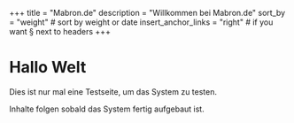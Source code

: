 +++
title = "Mabron.de"
description = "Willkommen bei Mabron.de"
sort_by = "weight" # sort by weight or date
insert_anchor_links = "right" # if you want § next to headers
+++

# Hallo Welt

Dies ist nur mal eine Testseite, um das System zu testen.

Inhalte folgen sobald das System fertig aufgebaut ist.
